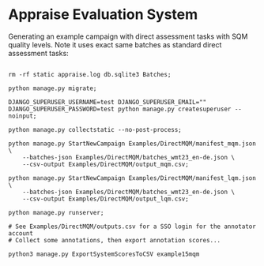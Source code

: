 # Appraise Evaluation System

Generating an example campaign with direct assessment tasks with SQM quality
levels. Note it uses exact same batches as standard direct assessment tasks:

```

rm -rf static appraise.log db.sqlite3 Batches;

python manage.py migrate;

DJANGO_SUPERUSER_USERNAME=test DJANGO_SUPERUSER_EMAIL="" DJANGO_SUPERUSER_PASSWORD=test python manage.py createsuperuser --noinput;

python manage.py collectstatic --no-post-process;

python manage.py StartNewCampaign Examples/DirectMQM/manifest_mqm.json \
    --batches-json Examples/DirectMQM/batches_wmt23_en-de.json \
    --csv-output Examples/DirectMQM/output_mqm.csv;

python manage.py StartNewCampaign Examples/DirectMQM/manifest_lqm.json \
    --batches-json Examples/DirectMQM/batches_wmt23_en-de.json \
    --csv-output Examples/DirectMQM/output_lqm.csv;

python manage.py runserver;

# See Examples/DirectMQM/outputs.csv for a SSO login for the annotator account
# Collect some annotations, then export annotation scores...

python3 manage.py ExportSystemScoresToCSV example15mqm
```
